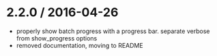 
2.2.0 / 2016-04-26
==================

  * properly show batch progress with a progress bar. separate verbose from show_progress options
  * removed documentation, moving to README
